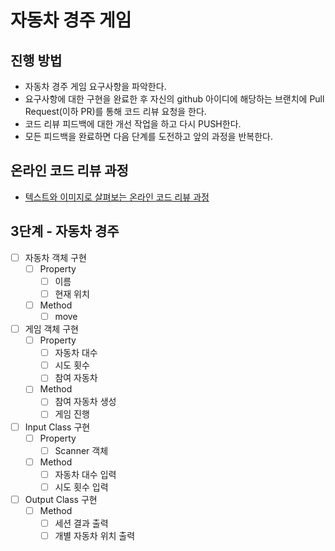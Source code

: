 # 자동차 경주 게임
## 진행 방법
* 자동차 경주 게임 요구사항을 파악한다.
* 요구사항에 대한 구현을 완료한 후 자신의 github 아이디에 해당하는 브랜치에 Pull Request(이하 PR)를 통해 코드 리뷰 요청을 한다.
* 코드 리뷰 피드백에 대한 개선 작업을 하고 다시 PUSH한다.
* 모든 피드백을 완료하면 다음 단계를 도전하고 앞의 과정을 반복한다.

## 온라인 코드 리뷰 과정
* [텍스트와 이미지로 살펴보는 온라인 코드 리뷰 과정](https://github.com/next-step/nextstep-docs/tree/master/codereview)

## 3단계 - 자동차 경주

- [ ] 자동차 객체 구현
    - [ ] Property
      - [ ] 이름
      - [ ] 현재 위치
    - [ ] Method
      - [ ] move
- [ ] 게임 객체 구현
  - [ ] Property
    - [ ] 자동차 대수
    - [ ] 시도 횟수
    - [ ] 참여 자동차
  - [ ] Method
    - [ ] 참여 자동차 생성
    - [ ] 게임 진행
- [ ] Input Class 구현
  - [ ] Property
    - [ ] Scanner 객체
  - [ ] Method
    - [ ] 자동차 대수 입력
    - [ ] 시도 횟수 입력
- [ ] Output Class 구현
  - [ ] Method
    - [ ] 세션 결과 출력
    - [ ] 개별 자동차 위치 출력